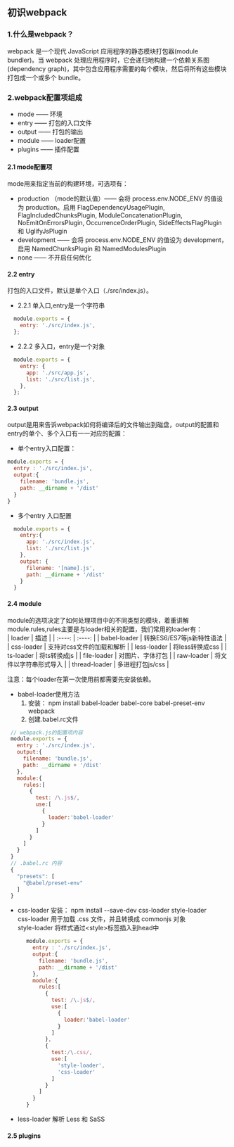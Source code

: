 ## 初识webpack
### 1.什么是webpack？
  webpack 是一个现代 JavaScript 应用程序的静态模块打包器(module bundler)。当 webpack 处理应用程序时，它会递归地构建一个依赖关系图(dependency graph)，其中包含应用程序需要的每个模块，然后将所有这些模块打包成一个或多个 bundle。
### 2.webpack配置项组成
  * mode —— 环境
  * entry —— 打包的入口文件
  * output —— 打包的输出
  * module —— loader配置
  * plugins —— 插件配置    
#### 2.1 mode配置项
  mode⽤来指定当前的构建环境，可选项有：     
   * production （mode的默认值）—— 会将 process.env.NODE_ENV 的值设为 production。启用 FlagDependencyUsagePlugin, FlagIncludedChunksPlugin, ModuleConcatenationPlugin, NoEmitOnErrorsPlugin, OccurrenceOrderPlugin, SideEffectsFlagPlugin 和 UglifyJsPlugin
   * development —— 会将 process.env.NODE_ENV 的值设为 development，启用 NamedChunksPlugin 和 NamedModulesPlugin
   * none —— 不开启任何优化
#### 2.2 entry
  打包的入口文件，默认是单个入口（./src/index.js）。
   * 2.2.1 单入口,entry是一个字符串
```javascript
  module.exports = {
    entry: './src/index.js',
  };
```
   * 2.2.2 多入口，entry是一个对象  
  ```javascript
    module.exports = {
      entry: {
        app: './src/app.js',
        list: './src/list.js',
      },
    };
  ```
#### 2.3 output
  output是⽤来告诉webpack如何将编译后的⽂件输出到磁盘，output的配置和entry的单个、多个入口有一一对应的配置：
  * 单个entry入口配置：
  ```javascript
  module.exports = {
    entry : './src/index.js',
    output:{
      filename: 'bundle.js',
      path: __dirname + '/dist'
    }
  }
  ```
  * 多个entry 入口配置
  ```javascript 
    module.exports = {
      entry:{
        app: './src/index.js',
        list: './src/list.js'
      },
      output: {
        filename: '[name].js',
        path: __dirname + '/dist'
      }
    }
  ```
#### 2.4 module
 module的选项决定了如何处理项目中的不同类型的模块，着重讲解module.rules,rules主要是与loader相关的配置，我们常用的loader有：  
 | loader   | 描述 |
 | :----:   | :----: |
 | babel-loader | 转换ES6/ES7等js新特性语法 |
 | css-loader | 支持对css文件的加载和解析 |
 | less-loader | 将less转换成css |
 | ts-loader | 将ts转换成js |
 | file-loader | 对图片、字体打包 |
 | raw-loader | 将文件以字符串形式导入 |
 | thread-loader | 多进程打包js/css |

注意：每个loader在第一次使用前都需要先安装依赖。

 * babel-loader使用方法
   1. 安装： npm install babel-loader babel-core babel-preset-env webpack
   2. 创建.babel.rc文件
 ```javascript  
  // webpack.js的配置项内容  
  module.exports = {
    entry : './src/index.js',
    output:{
      filename: 'bundle.js',
      path: __dirname + '/dist'
    },
    module:{
      rules:[
        {
          test: /\.js$/,
          use:[
            {
              loader:'babel-loader'
            }
          ]
        }
      ]
    }
  }
  // .babel.rc 内容
  {
    "presets": [
      "@babel/preset-env"
    ]
  }
 ```
 * css-loader
    安装： npm install --save-dev css-loader style-loader  
    css-loader ⽤于加载 .css ⽂件，并且转换成 commonjs 对象  
    style-loader 将样式通过\<style>标签插⼊到head中  
    
```javascript 
      module.exports = {
        entry : './src/index.js',
        output:{
          filename: 'bundle.js',
          path: __dirname + '/dist'
        },
        module:{
          rules:[
            {
              test: /\.js$/,
              use:[
                {
                  loader:'babel-loader'
                }
              ]
            },
            {
              test:/\.css/,
              use:[
                'style-loader',
                'css-loader'
              ]
            }
          ]
        }
      }
```
 * less-loader 
    解析 Less 和 SaSS
 #### 2.5 plugins

  